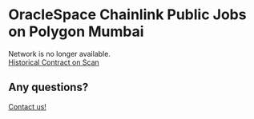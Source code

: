 # OracleSpace Chainlink Public Jobs on Polygon Mumbai

Network is no longer available.  
[Historical Contract on Scan](https://mumbai.polygonscan.com/address/0x7ca7215c6B8013f249A195cc107F97c4e623e5F5)

## Any questions?

[Contact us!](https://github.com/oraclespace/chainlink-node-public-jobs#contact-us)
